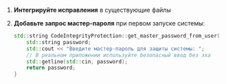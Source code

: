 1. **Интегрируйте исправления** в существующие файлы

2. **Добавьте запрос мастер-пароля** при первом запуске системы:
   ```cpp
   std::string CodeIntegrityProtection::get_master_password_from_user() const {
       std::string password;
       std::cout << "Введите мастер-пароль для защиты системы: ";
       // В реальном приложении используйте безопасный ввод без эха
       std::getline(std::cin, password);
       return password;
   }
   ```

